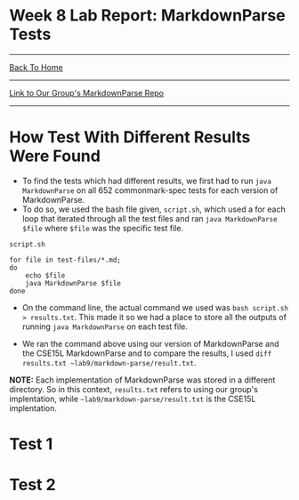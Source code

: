 # Week 8 Lab Report: MarkdownParse Tests
---
[Back To Home](https://ryan-truong.github.io/cse15l-lab-reports/)

---

[Link to Our Group's MarkdownParse Repo](https://github.com/ryan-truong/markdown-parse-new)

---

# How Test With Different Results Were Found
* To find the tests which had different results, we first had to run `java MarkdownParse` on all 652 commonmark-spec tests for each version of MarkdownParse. 
* To do so, we used the bash file given, `script.sh`, which used a for each loop that iterated through all the test files and ran `java MarkdownParse $file` where `$file` was the specific test file. 

```
script.sh

for file in test-files/*.md;
do
    echo $file
    java MarkdownParse $file
done
```

* On the command line, the actual command we used was `bash script.sh > results.txt`. This made it so we had a place to store all the outputs of running `java MarkdownParse` on each test file.

* We ran the command above using our version of MarkdownParse and the CSE15L MarkdownParse and to compare the results, I used `diff results.txt ~lab9/markdown-parse/result.txt`.

**NOTE:** Each implementation of MarkdownParse was stored in a different directory. So in this context, `results.txt` refers to using our group's implentation, while `~lab9/markdown-parse/result.txt` is the CSE15L implentation.


# Test 1

# Test 2